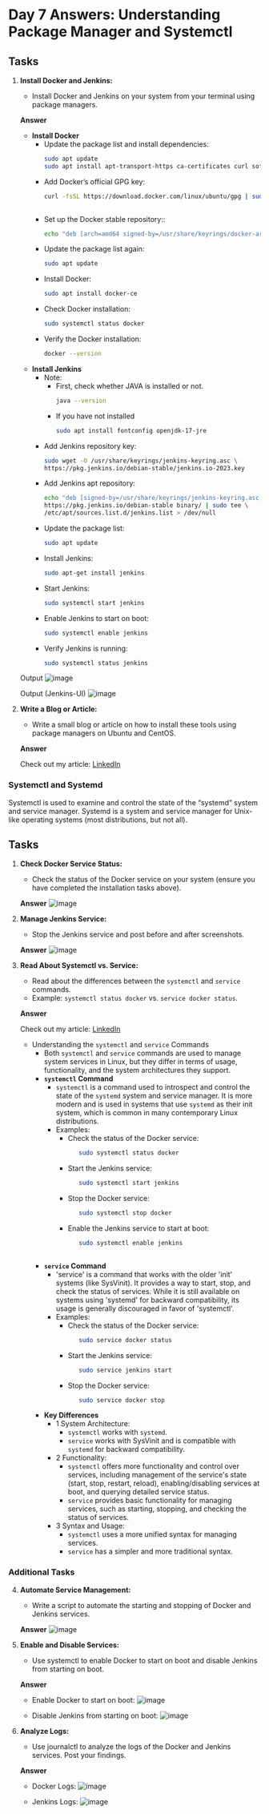 # Day 7 Answers: Understanding Package Manager and Systemctl

## Tasks

1. **Install Docker and Jenkins:**
   - Install Docker and Jenkins on your system from your terminal using package managers.

   **Answer**
     - **Install Docker**
       - Update the package list and install dependencies:
         ```bash
         sudo apt update
         sudo apt install apt-transport-https ca-certificates curl software-properties-common 
       - Add Docker’s official GPG key:
         ```bash
         curl -fsSL https://download.docker.com/linux/ubuntu/gpg | sudo gpg --dearmor -o /usr/share/keyrings/docker-archive-keyring.gpg
        
       - Set up the Docker stable repository::
         ```bash
         echo "deb [arch=amd64 signed-by=/usr/share/keyrings/docker-archive-keyring.gpg] https://download.docker.com/linux/ubuntu $(lsb_release -cs) stable" | sudo tee /etc/apt/sources.list.d/docker.list > /dev/null

       - Update the package list again:
         ```bash
         sudo apt update
       - Install Docker:
         ```bash
         sudo apt install docker-ce
       - Check Docker installation:
         ```bash
         sudo systemctl status docker
       - Verify the Docker installation:
         ```bash
         docker --version

     - **Install Jenkins**
       - Note:
         - First, check whether JAVA is installed or not.
           ```bash
           java --version
         - If you have not installed
           ```bash
           sudo apt install fontconfig openjdk-17-jre
       - Add Jenkins repository key:
         ```bash
         sudo wget -O /usr/share/keyrings/jenkins-keyring.asc \
         https://pkg.jenkins.io/debian-stable/jenkins.io-2023.key

       - Add Jenkins apt repository:
         ```bash
         echo "deb [signed-by=/usr/share/keyrings/jenkins-keyring.asc]" \
         https://pkg.jenkins.io/debian-stable binary/ | sudo tee \
         /etc/apt/sources.list.d/jenkins.list > /dev/null

       - Update the package list:
         ```bash
         sudo apt update
       - Install Jenkins:
         ```bash
         sudo apt-get install jenkins
       - Start Jenkins:
         ```bash
         sudo systemctl start jenkins
       - Enable Jenkins to start on boot:
         ```bash
         sudo systemctl enable jenkins
       - Verify Jenkins is running:
         ```bash
         sudo systemctl status jenkins

   Output
   ![image](https://github.com/Bhavin213/90DaysOfDevOps/blob/master/2024/day07/image/task1.png)

   Output (Jenkins-UI)
   ![image](https://github.com/Bhavin213/90DaysOfDevOps/blob/master/2024/day07/image/task1-2.png)

2. **Write a Blog or Article:**
   - Write a small blog or article on how to install these tools using package managers on Ubuntu and CentOS.

   **Answer**

   Check out my article: [LinkedIn](https://www.linkedin.com/posts/sdadu2206_day-7-task-package-manager-systemctl-activity-7250573240853520384-liuT?utm_source=share&utm_medium=member_desktop)

### Systemctl and Systemd

Systemctl is used to examine and control the state of the “systemd” system and service manager. Systemd is a system and service manager for Unix-like operating systems (most distributions, but not all).

## Tasks

1. **Check Docker Service Status:**
   - Check the status of the Docker service on your system (ensure you have completed the installation tasks above).

   **Answer**
   ![image](https://github.com/Bhavin213/90DaysOfDevOps/blob/master/2024/day07/image/task5.png)

2. **Manage Jenkins Service:**
   - Stop the Jenkins service and post before and after screenshots.

   **Answer**
   ![image](https://github.com/Bhavin213/90DaysOfDevOps/blob/master/2024/day07/image/taskj2.png)

3. **Read About Systemctl vs. Service:**
   - Read about the differences between the `systemctl` and `service` commands.
   - Example: `systemctl status docker` vs. `service docker status`.

   **Answer**

   Check out my article: [LinkedIn](https://www.linkedin.com/posts/sdadu2206_day-7-task-package-manager-systemctl-activity-7250573240853520384-liuT?utm_source=share&utm_medium=member_desktop)
   
    - Understanding the `systemctl` and `service` Commands
      - Both `systemctl` and `service` commands are used to manage system services in Linux, but they differ in terms of usage, functionality, and the system architectures they support.
      - **`systemctl` Command**
        - `systemctl` is a command used to introspect and control the state of the `systemd` system and service manager. It is more modern and is used in systems that use `systemd` as their init system, which is common in many contemporary Linux distributions.
        - Examples:
          - Check the status of the Docker service:
            ```bash
               sudo systemctl status docker    
          - Start the Jenkins service:
            ```bash
               sudo systemctl start jenkins 
          - Stop the Docker service:
            ```bash
               sudo systemctl stop docker
          - Enable the Jenkins service to start at boot:
            ```bash
               sudo systemctl enable jenkins
             
      - **`service` Command**
        - 'service' is a command that works with the older 'init' systems (like SysVinit). It provides a way to start, stop, and check the status of services. While it is still available on systems using 'systemd' for backward compatibility, its usage is generally discouraged in favor of 'systemctl'.
        - Examples:
          - Check the status of the Docker service:
            ```bash
               sudo service docker status    
          - Start the Jenkins service:
            ```bash
               sudo service jenkins start
          - Stop the Docker service:
            ```bash
               sudo service docker stop

      - **Key Differences**
        - 1 System Architecture:
          - `systemctl` works with `systemd`.
          - `service` works with SysVinit and is compatible with `systemd` for backward compatibility.    
        - 2 Functionality:
          - `systemctl` offers more functionality and control over services, including management of the service's state (start, stop, restart, reload), enabling/disabling services at boot, and querying detailed service status.
          - `service` provides basic functionality for managing services, such as starting, stopping, and checking the status of services.
        - 3 Syntax and Usage:
          - `systemctl` uses a more unified syntax for managing services.
          - `service` has a simpler and more traditional syntax.

### Additional Tasks

4. **Automate Service Management:**
   - Write a script to automate the starting and stopping of Docker and Jenkins services.

   **Answer**
   ![image](https://github.com/Bhavin213/90DaysOfDevOps/blob/master/2024/day07/image/task4.png)

5. **Enable and Disable Services:**
   - Use systemctl to enable Docker to start on boot and disable Jenkins from starting on boot.

   **Answer**
    - Enable Docker to start on boot:
   ![image](https://github.com/Bhavin213/90DaysOfDevOps/blob/master/2024/day07/image/task5.png)

    - Disable Jenkins from starting on boot:
   ![image](https://github.com/Bhavin213/90DaysOfDevOps/blob/master/2024/day07/image/task5-1.png)

6. **Analyze Logs:**
   - Use journalctl to analyze the logs of the Docker and Jenkins services. Post your findings.

   **Answer**
    - Docker Logs:
   ![image](https://github.com/Bhavin213/90DaysOfDevOps/blob/master/2024/day07/image/task6.png)

    - Jenkins Logs:
   ![image](https://github.com/Bhavin213/90DaysOfDevOps/blob/master/2024/day07/image/task6-1.png)
